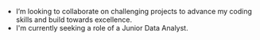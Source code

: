 -  I’m looking to collaborate on challenging projects to advance my coding skills and build towards excellence.
- I'm currently seeking a role of a Junior Data Analyst.
<!---
Christian-osadebe/Christian-osadebe is a ✨ special ✨ repository because its `README.md` (this file) appears on your GitHub profile.
You can click the Preview link to take a look at your changes.
--->
